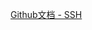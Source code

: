 [Github文档 - SSH](https://docs.github.com/zh/authentication/connecting-to-github-with-ssh/about-ssh)

